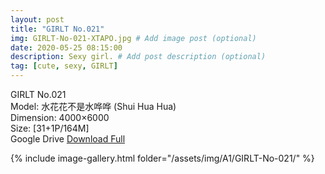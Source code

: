```yaml
---
layout: post
title: "GIRLT No.021"
img: GIRLT-No-021-XTAPO.jpg # Add image post (optional)
date: 2020-05-25 08:15:00
description: Sexy girl. # Add post description (optional)
tag: [cute, sexy, GIRLT]
---
```

GIRLT No.021  
Model: 水花花不是水哗哗 (Shui Hua Hua)  
Dimension: 4000×6000  
Size: [31+1P/164M]            
Google Drive [Download Full](http://gestyy.com/e0XlH0)

{% include image-gallery.html folder="/assets/img/A1/GIRLT-No-021/" %}
